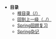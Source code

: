 * **目录**
  * [根目录（/）](/README)
  * [回到上一级（../）](/README)
  * [Spring回顾复习](/study/Spring/Spring回顾复习)
  * [Spring杂记](/study/Spring/Spring杂记)
